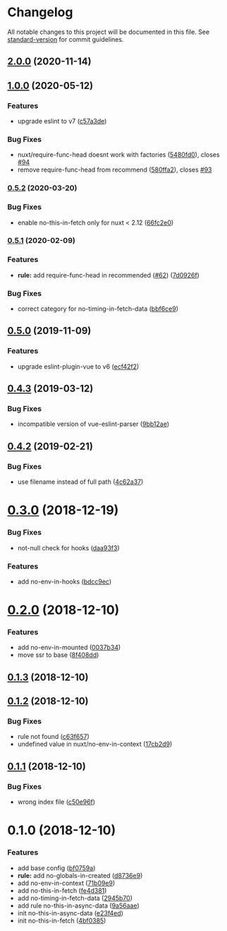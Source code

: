 # Changelog

All notable changes to this project will be documented in this file. See [standard-version](https://github.com/conventional-changelog/standard-version) for commit guidelines.

## [2.0.0](https://github.com/nuxt/eslint-plugin-nuxt/compare/v1.0.0...v2.0.0) (2020-11-14)

## [1.0.0](https://github.com/nuxt/eslint-plugin-nuxt/compare/v0.5.2...v1.0.0) (2020-05-12)


### Features

* upgrade eslint to v7 ([c57a3de](https://github.com/nuxt/eslint-plugin-nuxt/commit/c57a3de0aaa71d33b09a1710d6b5c7ce478f71e3))


### Bug Fixes

* nuxt/require-func-head doesnt work with factories ([5480fd0](https://github.com/nuxt/eslint-plugin-nuxt/commit/5480fd0d8eda0d6a5794548d60d3d84db8cbf86e)), closes [#94](https://github.com/nuxt/eslint-plugin-nuxt/issues/94)
* remove require-func-head from recommend ([580ffa2](https://github.com/nuxt/eslint-plugin-nuxt/commit/580ffa26fa533c6e2cef2330965609ca879b118d)), closes [#93](https://github.com/nuxt/eslint-plugin-nuxt/issues/93)

### [0.5.2](https://github.com/nuxt/eslint-plugin-nuxt/compare/v0.5.1...v0.5.2) (2020-03-20)


### Bug Fixes

* enable no-this-in-fetch only for nuxt < 2.12 ([66fc2e0](https://github.com/nuxt/eslint-plugin-nuxt/commit/66fc2e0f517865b3bf160eb096a5c81f788b33af))

### [0.5.1](https://github.com/nuxt/eslint-plugin-nuxt/compare/v0.5.0...v0.5.1) (2020-02-09)


### Features

* **rule:** add require-func-head in recommended ([#62](https://github.com/nuxt/eslint-plugin-nuxt/issues/62)) ([7d0926f](https://github.com/nuxt/eslint-plugin-nuxt/commit/7d0926f4a73bbd3c91496f7ab8e0fc232f38d423))


### Bug Fixes

* correct category for no-timing-in-fetch-data ([bbf6ce9](https://github.com/nuxt/eslint-plugin-nuxt/commit/bbf6ce985b0e40c1c9450fd3b3a7188d3a7a214a))

## [0.5.0](https://github.com/nuxt/eslint-plugin-nuxt/compare/v0.4.3...v0.5.0) (2019-11-09)


### Features

* upgrade eslint-plugin-vue to v6 ([ecf42f2](https://github.com/nuxt/eslint-plugin-nuxt/commit/ecf42f2))

## [0.4.3](https://github.com/nuxt/eslint-plugin-nuxt/compare/v0.4.0...v0.4.3) (2019-03-12)


### Bug Fixes

* incompatible version of vue-eslint-parser ([9bb12ae](https://github.com/nuxt/eslint-plugin-nuxt/commit/9bb12ae))



## [0.4.2](https://github.com/nuxt/eslint-plugin-nuxt/compare/v0.4.0...v0.4.2) (2019-02-21)


### Bug Fixes

* use filename instead of full path ([4c62a37](https://github.com/nuxt/eslint-plugin-nuxt/commit/4c62a37))



<a name="0.3.0"></a>
# [0.3.0](https://github.com/nuxt/eslint-plugin-nuxt/compare/v0.2.0...v0.3.0) (2018-12-19)


### Bug Fixes

* not-null check for hooks ([daa93f3](https://github.com/nuxt/eslint-plugin-nuxt/commit/daa93f3))


### Features

* add no-env-in-hooks ([bdcc9ec](https://github.com/nuxt/eslint-plugin-nuxt/commit/bdcc9ec))



<a name="0.2.0"></a>
# [0.2.0](https://github.com/nuxt/eslint-plugin-nuxt/compare/v0.1.3...v0.2.0) (2018-12-10)


### Features

* add no-env-in-mounted ([0037b34](https://github.com/nuxt/eslint-plugin-nuxt/commit/0037b34))
* move ssr to base ([8f408dd](https://github.com/nuxt/eslint-plugin-nuxt/commit/8f408dd))



<a name="0.1.3"></a>
## [0.1.3](https://github.com/nuxt/eslint-plugin-nuxt/compare/v0.1.2...v0.1.3) (2018-12-10)



<a name="0.1.2"></a>
## [0.1.2](https://github.com/nuxt/eslint-plugin-nuxt/compare/v0.1.1...v0.1.2) (2018-12-10)


### Bug Fixes

* rule not found ([c63f657](https://github.com/nuxt/eslint-plugin-nuxt/commit/c63f657))
* undefined value in nuxt/no-env-in-context ([17cb2d9](https://github.com/nuxt/eslint-plugin-nuxt/commit/17cb2d9))



<a name="0.1.1"></a>
## [0.1.1](https://github.com/nuxt/eslint-plugin-nuxt/compare/v0.1.0...v0.1.1) (2018-12-10)


### Bug Fixes

* wrong index file ([c50e96f](https://github.com/nuxt/eslint-plugin-nuxt/commit/c50e96f))



<a name="0.1.0"></a>
# 0.1.0 (2018-12-10)


### Features

* add base config ([bf0759a](https://github.com/nuxt/eslint-plugin-nuxt/commit/bf0759a))
* **rule:** add no-globals-in-created ([d8736e9](https://github.com/nuxt/eslint-plugin-nuxt/commit/d8736e9))
* add no-env-in-context ([71b09e9](https://github.com/nuxt/eslint-plugin-nuxt/commit/71b09e9))
* add no-this-in-fetch ([fe4d381](https://github.com/nuxt/eslint-plugin-nuxt/commit/fe4d381))
* add no-timing-in-fetch-data ([2945b70](https://github.com/nuxt/eslint-plugin-nuxt/commit/2945b70))
* add rule no-this-in-async-data ([9a56aae](https://github.com/nuxt/eslint-plugin-nuxt/commit/9a56aae))
* init no-this-in-async-data ([e23f4ed](https://github.com/nuxt/eslint-plugin-nuxt/commit/e23f4ed))
* init no-this-in-fetch ([4bf0385](https://github.com/nuxt/eslint-plugin-nuxt/commit/4bf0385))

